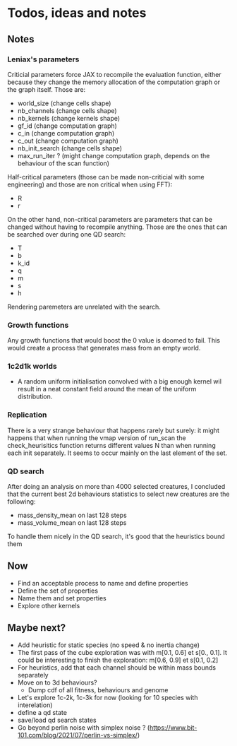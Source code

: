 # Todos, ideas and notes 

## Notes

### Leniax's parameters
Criticial parameters force JAX to recompile the evaluation function, either because they change the memory allocation of the computation graph or the graph itself. Those are:
- world_size        (change cells shape)
- nb_channels       (change cells shape)
- nb_kernels        (change kernels shape)
- gf_id             (change computation graph)
- c_in              (change computation graph)
- c_out             (change computation graph)
- nb_init_search    (change cells shape)
- max_run_iter ?    (might change computation graph, depends on the behaviour of the scan function)

Half-critical parameters (those can be made non-criticial with some engineering) and those are non critical when using FFT):
- R
- r

On the other hand, non-critical parameters are parameters that can be changed without having to recompile anything. Those are the ones that can be searched over during one QD search:
- T
- b
- k_id
- q
- m
- s
- h

Rendering paremeters are unrelated with the search.

### Growth functions
Any growth functions that would boost the 0 value is doomed to fail. This would create a process that generates mass from an empty world.

### 1c2d1k worlds
- A random uniform initialisation convolved with a big enough kernel wil result in a neat constant field around the mean of the uniform distribution.

### Replication
There is a very strange behaviour that happens rarely but surely: it might happens that when running the vmap version of run_scan the check_heurisitics function returns different values N than when running each init separately.
It seems to occur mainly on the last element of the set.

### QD search
After doing an analysis on more than 4000 selected creatures, I concluded that the current best 2d behaviours statistics to select new creatures are the following:
- mass_density_mean on last 128 steps
- mass_volume_mean on last 128 steps

To handle them nicely in the QD search, it's good that the heuristics bound them

## Now
- Find an acceptable process to name and define properties
- Define the set of properties
- Name them and set properties
- Explore other kernels

## Maybe next?
- Add heuristic for static species (no speed & no inertia change)
- The first pass of the cube exploration was with m[0.1, 0.6] et s[0., 0.1]. It could be interesting to finish the exploration: m[0.6, 0.9] et s[0.1, 0.2]
- For heuristics, add that each channel should be within mass bounds separately
- Move on to 3d behaviours? 
    - Dump cdf of all fitness, behaviours and genome
- Let's explore 1c-2k, 1c-3k for now (looking for 10 species with interelation)
- define a qd state
- save/load qd search states
-  Go beyond perlin noise with simplex noise ? (https://www.bit-101.com/blog/2021/07/perlin-vs-simplex/)
